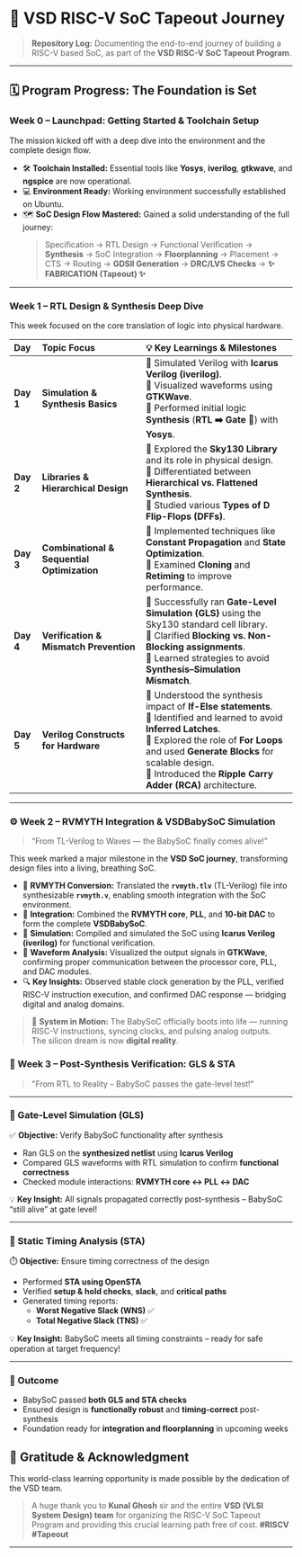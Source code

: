 

# 🚀 VSD RISC-V SoC Tapeout Journey

> **Repository Log:** Documenting the end-to-end journey of building a RISC-V based SoC, as part of the **VSD RISC-V SoC Tapeout Program**.



-----

## 🗓️ Program Progress: The Foundation is Set

### Week 0 – Launchpad: Getting Started & Toolchain Setup

The mission kicked off with a deep dive into the environment and the complete design flow.

  - 🛠️ **Toolchain Installed:** Essential tools like **Yosys**, **iverilog**, **gtkwave**, and **ngspice** are now operational.
  - 💻 **Environment Ready:** Working environment successfully established on Ubuntu.
  - 🗺️ **SoC Design Flow Mastered:** Gained a solid understanding of the full journey:
    > Specification → RTL Design → Functional Verification → **Synthesis** → SoC Integration → **Floorplanning** → Placement → CTS → Routing → **GDSII Generation** → **DRC/LVS Checks** → **✨ FABRICATION (Tapeout) ✨**

-----

### Week 1 – RTL Design & Synthesis Deep Dive

This week focused on the core translation of logic into physical hardware.

| Day | Topic Focus | 💡 Key Learnings & Milestones |
| :--- | :--- | :--- |
| **Day 1** | **Simulation & Synthesis Basics** | 🔹 Simulated Verilog with **Icarus Verilog (iverilog)**. <br> 🔹 Visualized waveforms using **GTKWave**. <br> 🔹 Performed initial logic **Synthesis** (**RTL ➡️ Gate 🔄**) with **Yosys**. |
| **Day 2** | **Libraries & Hierarchical Design** | 🔹 Explored the **Sky130 Library** and its role in physical design. <br> 🔹 Differentiated between **Hierarchical vs. Flattened Synthesis**. <br> 🔹 Studied various **Types of D Flip-Flops (DFFs)**. |
| **Day 3** | **Combinational & Sequential Optimization** | 🔹 Implemented techniques like **Constant Propagation** and **State Optimization**. <br> 🔹 Examined **Cloning** and **Retiming** to improve performance. |
| **Day 4** | **Verification & Mismatch Prevention** | 🔹 Successfully ran **Gate-Level Simulation (GLS)** using the Sky130 standard cell library. <br> 🔹 Clarified **Blocking vs. Non-Blocking assignments**. <br> 🔹 Learned strategies to avoid **Synthesis–Simulation Mismatch**. |
| **Day 5** | **Verilog Constructs for Hardware** | 🔹 Understood the synthesis impact of **If-Else statements**. <br> 🔹 Identified and learned to avoid **Inferred Latches**. <br> 🔹 Explored the role of **For Loops** and used **Generate Blocks** for scalable design. <br> 🔹 Introduced the **Ripple Carry Adder (RCA)** architecture. |

-----
### ⚙️ Week 2 – RVMYTH Integration & VSDBabySoC Simulation

> “From TL-Verilog to Waves — the BabySoC finally comes alive!”

This week marked a major milestone in the **VSD SoC journey**, transforming design files into a living, breathing SoC.

- 🧠 **RVMYTH Conversion:** Translated the **`rvmyth.tlv`** (TL-Verilog) file into synthesizable **`rvmyth.v`**, enabling smooth integration with the SoC environment.  
- 🧩 **Integration:** Combined the **RVMYTH core**, **PLL**, and **10-bit DAC** to form the complete **VSDBabySoC**.  
- 🧪 **Simulation:** Compiled and simulated the SoC using **Icarus Verilog (iverilog)** for functional verification.  
- 🌊 **Waveform Analysis:** Visualized the output signals in **GTKWave**, confirming proper communication between the processor core, PLL, and DAC modules.  
- 🔍 **Key Insights:** Observed stable clock generation by the PLL, verified RISC-V instruction execution, and confirmed DAC response — bridging digital and analog domains.

> 🚀 **System in Motion:** The BabySoC officially boots into life — running RISC-V instructions, syncing clocks, and pulsing analog outputs.  
> The silicon dream is now **digital reality**.


### 🚀 Week 3 – Post-Synthesis Verification: GLS & STA

> "From RTL to Reality – BabySoC passes the gate-level test!"

---

### 🔹 Gate-Level Simulation (GLS)
✅ **Objective:** Verify BabySoC functionality after synthesis  
- Ran GLS on the **synthesized netlist** using **Icarus Verilog**  
- Compared GLS waveforms with RTL simulation to confirm **functional correctness**  
- Checked module interactions: **RVMYTH core ↔ PLL ↔ DAC**  

💡 **Key Insight:** All signals propagated correctly post-synthesis – BabySoC “still alive” at gate level!

---

### 🔹 Static Timing Analysis (STA)
⏱️ **Objective:** Ensure timing correctness of the design  
- Performed **STA using OpenSTA**  
- Verified **setup & hold checks**, **slack**, and **critical paths**  
- Generated timing reports:
  - **Worst Negative Slack (WNS)** ✅  
  - **Total Negative Slack (TNS)** ✅  

💡 **Key Insight:** BabySoC meets all timing constraints – ready for safe operation at target frequency!

---

### 🎯 Outcome
- BabySoC passed **both GLS and STA checks**  
- Ensured design is **functionally robust** and **timing-correct** post-synthesis  
- Foundation ready for **integration and floorplanning** in upcoming weeks



## 🙏 Gratitude & Acknowledgment

This world-class learning opportunity is made possible by the dedication of the VSD team.

> A huge thank you to **Kunal Ghosh** sir and the entire **VSD (VLSI System Design) team** for organizing the RISC-V SoC Tapeout Program and providing this crucial learning path free of cost. **\#RISCV** **\#Tapeout**

-----
